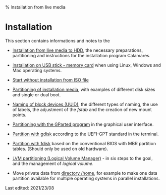 % Installation from live media

# Installation

This section contains informations and notes to the

+ [Installation from live media to HDD](0301-hd-install_en.md#installation-on-hdd), the necessary preparations, partitioning and instructions for the installation program Calamares.

+ [Installation on USB stick - memory card](0303-hd-ins-opts-oos_en.md#installation-on-usb-stick---memory-card) when using Linux, Windows and Mac operating systems.

+ [Start without installation from ISO file](0302-hd-ins-fromiso_en.md#boot-from-iso-file)

+ [Partitioning of installation media](0310-part-size-examp_en.md#partitioning-of-installation-media), with examples of different disk sizes and single or dual boot.

+ [Naming of block devices (UUID)](0311-part-uuid_en.md#uuid---naming-of-block-devices), the different types of naming, the use of labels, the adjustment of the *fstab* and the creation of new mount points.

+ [Partitioning with the GParted program](0312-part-gparted_en.md#partitioning-with-gparted) in the graphical user interface.

+ [Partition with gdisk](0313-part-gdisk_en.md#partitioning-with-gdisk) according to the UEFI-GPT standard in the terminal.

+ [Partition with fdisk](0314-part-cfdisk_en.md#partitioning-with-fdisk) based on the conventional BIOS with MBR partition tables. (Should only be used on old hardware).

+ [LVM partitioning (Logical Volume Manager)](0315-part-lvm_en.md#lvm-partitioning---logical-volume-manager) - in six steps to the goal, and the management of *logical volume*.

+ Move private data from [directory /home](0316-home-move_en.md#move-the-home-directory), for example to make one data partition available for multiple operating systems in parallel installations.


<div id="rev">Last edited: 2021/23/08</div>
